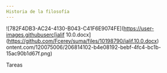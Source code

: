 ```yaml
---
Historia de la filosofía
---
```

![782F4DB3-AC24-4130-B043-C41F6E9074FE](https://user-images.githubuserc[ialif 10.0.docx](https://github.com/Fcerey/suma/files/10198790/ialif.10.0.docx)
ontent.com/120075006/206814102-b4e08192-bebf-4fc4-bc1b-15ac90b1d67f.png)

Tareas
